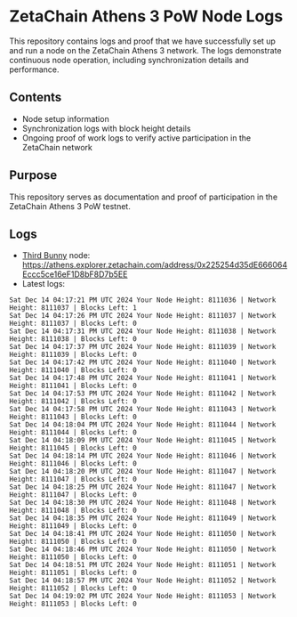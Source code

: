 # ZetaChain Athens 3 PoW Node Logs
This repository contains logs and proof that we have successfully set up and run a node on the ZetaChain Athens 3 network. The logs demonstrate continuous node operation, including synchronization details and performance.

## Contents
- Node setup information
- Synchronization logs with block height details
- Ongoing proof of work logs to verify active participation in the ZetaChain network

## Purpose
This repository serves as documentation and proof of participation in the ZetaChain Athens 3 PoW testnet.

## Logs

- [Third Bunny](https://thirdbunny.xyz/) node: https://athens.explorer.zetachain.com/address/0x225254d35dE666064Eccc5ce16eF1D8bF8D7b5EE
- Latest logs:
```
Sat Dec 14 04:17:21 PM UTC 2024 Your Node Height: 8111036 | Network Height: 8111037 | Blocks Left: 1
Sat Dec 14 04:17:26 PM UTC 2024 Your Node Height: 8111037 | Network Height: 8111037 | Blocks Left: 0
Sat Dec 14 04:17:31 PM UTC 2024 Your Node Height: 8111038 | Network Height: 8111038 | Blocks Left: 0
Sat Dec 14 04:17:37 PM UTC 2024 Your Node Height: 8111039 | Network Height: 8111039 | Blocks Left: 0
Sat Dec 14 04:17:42 PM UTC 2024 Your Node Height: 8111040 | Network Height: 8111040 | Blocks Left: 0
Sat Dec 14 04:17:48 PM UTC 2024 Your Node Height: 8111041 | Network Height: 8111041 | Blocks Left: 0
Sat Dec 14 04:17:53 PM UTC 2024 Your Node Height: 8111042 | Network Height: 8111042 | Blocks Left: 0
Sat Dec 14 04:17:58 PM UTC 2024 Your Node Height: 8111043 | Network Height: 8111043 | Blocks Left: 0
Sat Dec 14 04:18:04 PM UTC 2024 Your Node Height: 8111044 | Network Height: 8111044 | Blocks Left: 0
Sat Dec 14 04:18:09 PM UTC 2024 Your Node Height: 8111045 | Network Height: 8111045 | Blocks Left: 0
Sat Dec 14 04:18:14 PM UTC 2024 Your Node Height: 8111046 | Network Height: 8111046 | Blocks Left: 0
Sat Dec 14 04:18:20 PM UTC 2024 Your Node Height: 8111047 | Network Height: 8111047 | Blocks Left: 0
Sat Dec 14 04:18:25 PM UTC 2024 Your Node Height: 8111047 | Network Height: 8111047 | Blocks Left: 0
Sat Dec 14 04:18:30 PM UTC 2024 Your Node Height: 8111048 | Network Height: 8111048 | Blocks Left: 0
Sat Dec 14 04:18:35 PM UTC 2024 Your Node Height: 8111049 | Network Height: 8111049 | Blocks Left: 0
Sat Dec 14 04:18:41 PM UTC 2024 Your Node Height: 8111050 | Network Height: 8111050 | Blocks Left: 0
Sat Dec 14 04:18:46 PM UTC 2024 Your Node Height: 8111050 | Network Height: 8111050 | Blocks Left: 0
Sat Dec 14 04:18:51 PM UTC 2024 Your Node Height: 8111051 | Network Height: 8111051 | Blocks Left: 0
Sat Dec 14 04:18:57 PM UTC 2024 Your Node Height: 8111052 | Network Height: 8111052 | Blocks Left: 0
Sat Dec 14 04:19:02 PM UTC 2024 Your Node Height: 8111053 | Network Height: 8111053 | Blocks Left: 0
```

